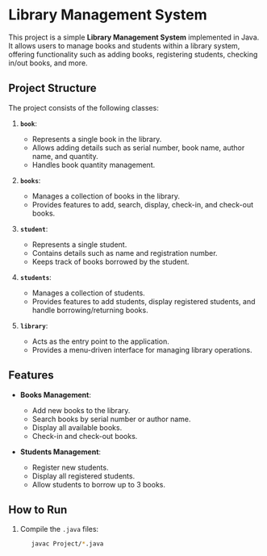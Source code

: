 # Library Management System

This project is a simple **Library Management System** implemented in Java. It allows users to manage books and students within a library system, offering functionality such as adding books, registering students, checking in/out books, and more.

## Project Structure

The project consists of the following classes:

1. **`book`**:
   - Represents a single book in the library.
   - Allows adding details such as serial number, book name, author name, and quantity.
   - Handles book quantity management.

2. **`books`**:
   - Manages a collection of books in the library.
   - Provides features to add, search, display, check-in, and check-out books.

3. **`student`**:
   - Represents a single student.
   - Contains details such as name and registration number.
   - Keeps track of books borrowed by the student.

4. **`students`**:
   - Manages a collection of students.
   - Provides features to add students, display registered students, and handle borrowing/returning books.

5. **`library`**:
   - Acts as the entry point to the application.
   - Provides a menu-driven interface for managing library operations.

## Features

- **Books Management**:
  - Add new books to the library.
  - Search books by serial number or author name.
  - Display all available books.
  - Check-in and check-out books.
  
- **Students Management**:
  - Register new students.
  - Display all registered students.
  - Allow students to borrow up to 3 books.

## How to Run

1. Compile the `.java` files:
   ```bash
      javac Project/*.java
   ```
